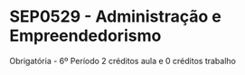 # SEP0529 - Administração e Empreendedorismo
Obrigatória - 6º Período
2 créditos aula e 0 créditos trabalho
